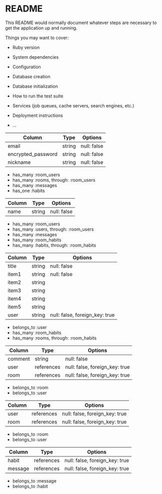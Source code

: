 # README

This README would normally document whatever steps are necessary to get the
application up and running.

Things you may want to cover:

* Ruby version

* System dependencies

* Configuration

* Database creation

* Database initialization

* How to run the test suite

* Services (job queues, cache servers, search engines, etc.)

* Deployment instructions

* ...

<!-- テーブル設計 -->

<!-- usersテーブル -->
| Column             | Type   | Options     |
| ------------------ | ------ | ----------- |
| email              | string | null: false |
| encrypted_password | string | null: false |
| nickname           | string | null: false |

- has_many :room_users
- has_many :rooms, through: :room_users
- has_many :messages
- has_one  :habits

<!-- roomsテーブル -->
| Column | Type   | Options     |
| ------ | ------ | ----------- |
| name   | string | null: false |

- has_many :room_users
- has_many :users, through: :room_users
- has_many :messages
- has_many :room_habits
- has_many :habits, through: :room_habits

<!-- habitsテーブル -->
| Column | Type   | Options                        |
| ------ | ------ | ------------------------------ |
| title  | string | null: false                    |
| item1  | string | null: false                    |
| item2  | string |                                |
| item3  | string |                                |
| item4  | string |                                |
| item5  | string |                                |
| user   | string | null: false, foreign_key: true |

- belongs_to :user
- has_many :room_habits
- has_many :rooms, through: :room_habits

<!-- messagesテーブル -->
| Column  | Type       | Options                        |
| --------| ---------- | ------------------------------ |
| comment | string     | null: false                    |
| user    | references | null: false, foreign_key: true |
| room    | references | null: false, foreign_key: true |

- belongs_to :room
- belongs_to :user

<!-- room_usersテーブル -->
| Column  | Type       | Options                        |
| --------| ---------- | ------------------------------ |
| user    | references | null: false, foreign_key: true |
| room    | references | null: false, foreign_key: true |

- belongs_to :room
- belongs_to :user

<!-- message_habitsテーブル -->
| Column  | Type       | Options                        |
| --------| ---------- | ------------------------------ |
| habit   | references | null: false, foreign_key: true |
| message | references | null: false, foreign_key: true |

- belongs_to :message
- belongs_to :habit